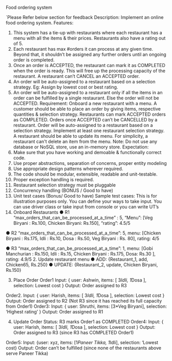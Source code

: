 Food ordering system

`Please Refer below section for feedback
Description: Implement an online food ordering system. Features:
1. This system has a tie-up with restaurants where each restaurant has a menu with all the
   items & their prices. Restaurants also have a rating out of 5.
2. Each restaurant has max #orders it can process at any given time. Beyond that, it
   shouldn’t be assigned any further orders until an ongoing order is completed.
3. Once an order is ACCEPTED, the restaurant can mark it as COMPLETED when the order is ready. This will free up the processing capacity of the restaurant. A restaurant can’t CANCEL an ACCEPTED order.
4. An order will be auto-assigned to a restaurant based on a selection strategy. Eg: Assign
   by lowest cost or best rating.
5. An order will be auto-assigned to a restaurant only if all the items in an order can be fulfilled by a single restaurant. Else the order will not be ACCEPTED.
   Requirement:
   Onboard a new restaurant with a menu.
   A customer should be able to place an order by giving items, respective quantities & selection strategy.
   Restaurants can mark ACCEPTED orders as COMPLETED. Orders once ACCEPTED can’t be CANCELLED by a restaurant.
   Order will be auto-assigned to a restaurant based on a selection strategy.
   Implement at least one restaurant selection strategy.
   A restaurant should be able to update its menu. For simplicity, a restaurant can't delete an item from the menu.
   Note: Do not use any database or NoSQL store, use an in-memory store.
   Expectation:
1. Make sure that you have working and demoable & functionally correct code.
2. Use proper abstractions, separation of concerns, proper entity modeling
3. Use appropriate design patterns wherever required.
4. The code should be modular, extensible, readable and unit-testable.
5. Proper exception handling is required.
6. Restaurant selection strategy must be pluggable
7. Concurrency handling (BONUS / Good to have)
8. Unit test cases (Bonus/ Good to have)
   Sample test cases:
   This is for illustration purposes only.
   You can define your ways to take input.
   You can use driver class or take input from console or you can write UT’s
1. Onboard Restaurants
   ● R1
   “max_orders_that_can_be_processed_at_a_time” : 5, “Menu”: [Veg Biryani : Rs.100, Chicken Biryani: Rs.150],
   “rating”: 4.5/5

● R2
“max_orders_that_can_be_processed_at_a_time”: 5,
menu: [Chicken Biryani : Rs.175, Idli : Rs.10, Dosa : Rs.50, Veg Biryani : Rs. 80],
rating: 4/5

● R3
“max_orders_that_can_be_processed_at_a_time”: 1,
menu: [Gobi Manchurian : Rs.150, Idli : Rs.15, Chicken Biryani : Rs.175, Dosa: Rs.30 ],
rating: 4.9/5
2. Update restaurant menu
   ● ADD: {Restaurant_1, add, Chicken65, Rs.250}
   ● UPDATE: {Restaurant_2, update, Chicken Biryani, Rs.150}

3. Place Order
   Order1
   Input: { user: Ashwin, items: [ 3*Idli, 1*Dosa ], selection: Lowest cost }
   Output: Order assigned to R3

Order2.
Input: { user: Harish, items: [ 3*Idli, 1*Dosa ], selection: Lowest cost }
Output: Order assigned to R2 (Not R3 since it has reached its full capacity from Order1)
Order3:
Input: { user: Shruthi, items: [3*Veg Biryani], selection: ‘Highest rating’ }
Output: Order assigned to R1

4. Update Order Status:
   R3 marks Order1 as COMPLETED Order4:
   Input: { user: Harish, items: [ 3*Idli, 1*Dosa ], selection: Lowest cost }
   Output: Order assigned to R3 (since R3 has COMPLETED Order1)

Order5:
Input: {user: xyz, items: [1*Paneer Tikka, 1*Idli], selection: ‘Lowest cost}
Output: Order can’t be fulfilled (since none of the restaurants above serve Paneer Tikka) 
